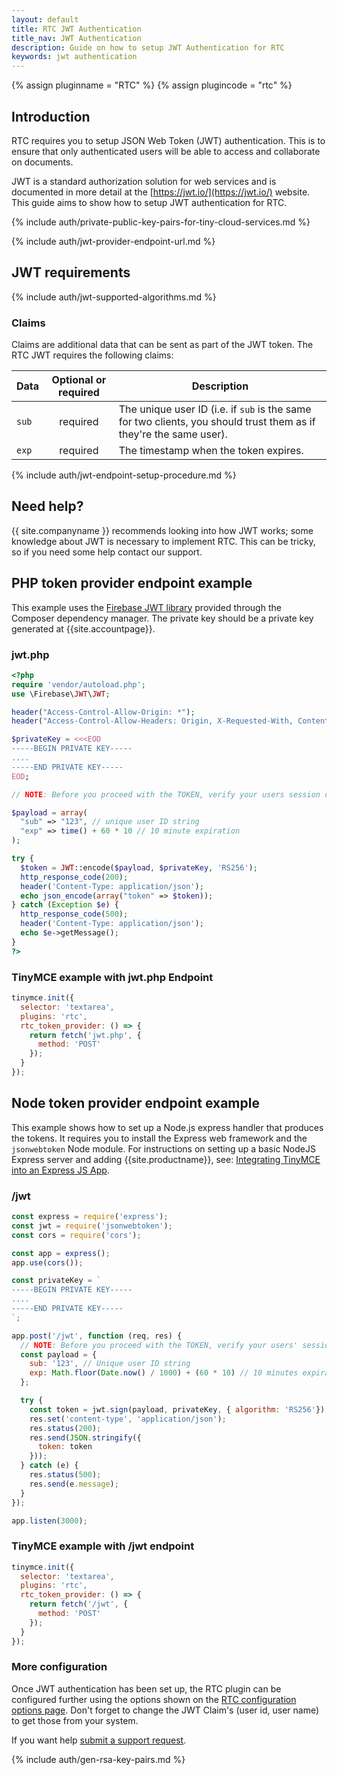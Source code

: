 ```yaml
---
layout: default
title: RTC JWT Authentication
title_nav: JWT Authentication
description: Guide on how to setup JWT Authentication for RTC
keywords: jwt authentication
---
```


{% assign pluginname = "RTC" %}
{% assign plugincode = "rtc" %}
## Introduction

RTC requires you to setup JSON Web Token (JWT) authentication. This is to ensure that only authenticated users will be able to access and collaborate on documents.

JWT is a standard authorization solution for web services and is documented in more detail at the [https://jwt.io/](https://jwt.io/) website. This guide aims to show how to setup JWT authentication for RTC.

{% include auth/private-public-key-pairs-for-tiny-cloud-services.md %}

{% include auth/jwt-provider-endpoint-url.md %}

## JWT requirements

{% include auth/jwt-supported-algorithms.md %}

### Claims

Claims are additional data that can be sent as part of the JWT token. The RTC JWT requires the following claims:

| Data | Optional or required | Description |
|---|:---:|---|
| `sub` | required | The unique user ID (i.e. if `sub` is the same for two clients, you should trust them as if they're the same user). |
| `exp` | required | The timestamp when the token expires. |

{% include auth/jwt-endpoint-setup-procedure.md %}

## Need help?

{{ site.companyname }} recommends looking into how JWT works; some knowledge about JWT is necessary to implement RTC. This can be tricky, so if you need some help contact our support.

## PHP token provider endpoint example

This example uses the [Firebase JWT library](https://github.com/firebase/php-jwt) provided through the Composer dependency manager. The private key should be a private key generated at {{site.accountpage}}.

### jwt.php

```php
<?php
require 'vendor/autoload.php';
use \Firebase\JWT\JWT;

header("Access-Control-Allow-Origin: *");
header("Access-Control-Allow-Headers: Origin, X-Requested-With, Content-Type, Accept");

$privateKey = <<<EOD
-----BEGIN PRIVATE KEY-----
....
-----END PRIVATE KEY-----
EOD;

// NOTE: Before you proceed with the TOKEN, verify your users session or access.

$payload = array(
  "sub" => "123", // unique user ID string
  "exp" => time() + 60 * 10 // 10 minute expiration
);

try {
  $token = JWT::encode($payload, $privateKey, 'RS256');
  http_response_code(200);
  header('Content-Type: application/json');
  echo json_encode(array("token" => $token));
} catch (Exception $e) {
  http_response_code(500);
  header('Content-Type: application/json');
  echo $e->getMessage();
}
?>
```

### TinyMCE example with jwt.php Endpoint

```js
tinymce.init({
  selector: 'textarea',
  plugins: 'rtc',
  rtc_token_provider: () => {
    return fetch('jwt.php', {
      method: 'POST'
    });
  }
});
```

## Node token provider endpoint example

This example shows how to set up a Node.js express handler that produces the tokens. It requires you to install the Express web framework and the `jsonwebtoken` Node module. For instructions on setting up a basic NodeJS Express server and adding {{site.productname}}, see: [Integrating TinyMCE into an Express JS App]({{site.baseurl}}/integrations/expressjs/).

### /jwt

```js
const express = require('express');
const jwt = require('jsonwebtoken');
const cors = require('cors');

const app = express();
app.use(cors());

const privateKey = `
-----BEGIN PRIVATE KEY-----
....
-----END PRIVATE KEY-----
`;

app.post('/jwt', function (req, res) {
  // NOTE: Before you proceed with the TOKEN, verify your users' session or access.
  const payload = {
    sub: '123', // Unique user ID string
    exp: Math.floor(Date.now() / 1000) + (60 * 10) // 10 minutes expiration
  };

  try {
    const token = jwt.sign(payload, privateKey, { algorithm: 'RS256'});
    res.set('content-type', 'application/json');
    res.status(200);
    res.send(JSON.stringify({
      token: token
    }));
  } catch (e) {
    res.status(500);
    res.send(e.message);
  }
});

app.listen(3000);
```

### TinyMCE example with /jwt endpoint

```js
tinymce.init({
  selector: 'textarea',
  plugins: 'rtc',
  rtc_token_provider: () => {
    return fetch('/jwt', {
      method: 'POST'
    });
  }
});
```

### More configuration

Once JWT authentication has been set up, the RTC plugin can be configured further using the options shown on the [RTC configuration options page]({{site.baseurl}}/rtc/configuration/). Don't forget to change the JWT Claim's (user id, user name) to get those from your system.

If you want help [submit a support request]({{site.supporturl}}).

{% include auth/gen-rsa-key-pairs.md %}
